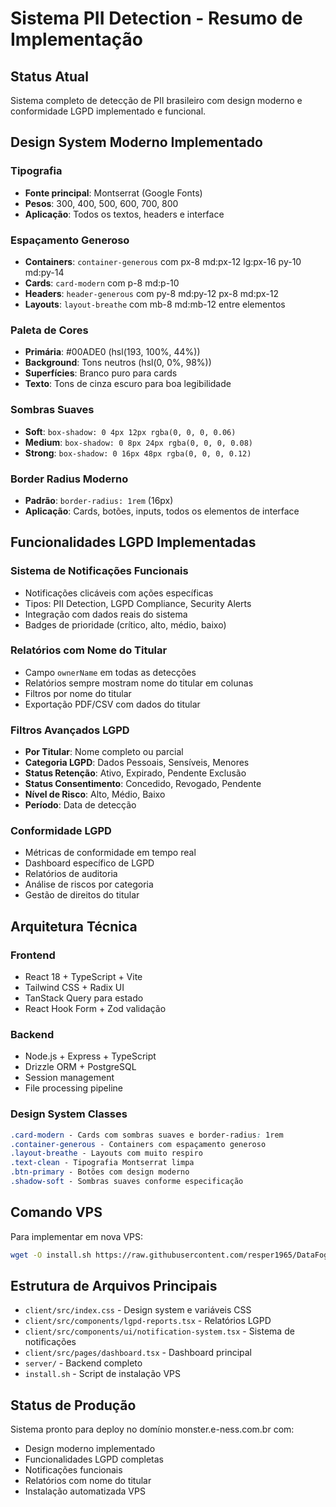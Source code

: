 # Sistema PII Detection - Resumo de Implementação

## Status Atual
Sistema completo de detecção de PII brasileiro com design moderno e conformidade LGPD implementado e funcional.

## Design System Moderno Implementado

### Tipografia
- **Fonte principal**: Montserrat (Google Fonts)
- **Pesos**: 300, 400, 500, 600, 700, 800
- **Aplicação**: Todos os textos, headers e interface

### Espaçamento Generoso
- **Containers**: `container-generous` com px-8 md:px-12 lg:px-16 py-10 md:py-14
- **Cards**: `card-modern` com p-8 md:p-10
- **Headers**: `header-generous` com py-8 md:py-12 px-8 md:px-12
- **Layouts**: `layout-breathe` com mb-8 md:mb-12 entre elementos

### Paleta de Cores
- **Primária**: #00ADE0 (hsl(193, 100%, 44%))
- **Background**: Tons neutros (hsl(0, 0%, 98%))
- **Superfícies**: Branco puro para cards
- **Texto**: Tons de cinza escuro para boa legibilidade

### Sombras Suaves
- **Soft**: `box-shadow: 0 4px 12px rgba(0, 0, 0, 0.06)`
- **Medium**: `box-shadow: 0 8px 24px rgba(0, 0, 0, 0.08)`
- **Strong**: `box-shadow: 0 16px 48px rgba(0, 0, 0, 0.12)`

### Border Radius Moderno
- **Padrão**: `border-radius: 1rem` (16px)
- **Aplicação**: Cards, botões, inputs, todos os elementos de interface

## Funcionalidades LGPD Implementadas

### Sistema de Notificações Funcionais
- Notificações clicáveis com ações específicas
- Tipos: PII Detection, LGPD Compliance, Security Alerts
- Integração com dados reais do sistema
- Badges de prioridade (crítico, alto, médio, baixo)

### Relatórios com Nome do Titular
- Campo `ownerName` em todas as detecções
- Relatórios sempre mostram nome do titular em colunas
- Filtros por nome do titular
- Exportação PDF/CSV com dados do titular

### Filtros Avançados LGPD
- **Por Titular**: Nome completo ou parcial
- **Categoria LGPD**: Dados Pessoais, Sensíveis, Menores
- **Status Retenção**: Ativo, Expirado, Pendente Exclusão
- **Status Consentimento**: Concedido, Revogado, Pendente
- **Nível de Risco**: Alto, Médio, Baixo
- **Período**: Data de detecção

### Conformidade LGPD
- Métricas de conformidade em tempo real
- Dashboard específico de LGPD
- Relatórios de auditoria
- Análise de riscos por categoria
- Gestão de direitos do titular

## Arquitetura Técnica

### Frontend
- React 18 + TypeScript + Vite
- Tailwind CSS + Radix UI
- TanStack Query para estado
- React Hook Form + Zod validação

### Backend
- Node.js + Express + TypeScript
- Drizzle ORM + PostgreSQL
- Session management
- File processing pipeline

### Design System Classes
```css
.card-modern - Cards com sombras suaves e border-radius: 1rem
.container-generous - Containers com espaçamento generoso
.layout-breathe - Layouts com muito respiro
.text-clean - Tipografia Montserrat limpa
.btn-primary - Botões com design moderno
.shadow-soft - Sombras suaves conforme especificação
```

## Comando VPS
Para implementar em nova VPS:
```bash
wget -O install.sh https://raw.githubusercontent.com/resper1965/DataFogScanner/main/install.sh && chmod +x install.sh && ./install.sh
```

## Estrutura de Arquivos Principais
- `client/src/index.css` - Design system e variáveis CSS
- `client/src/components/lgpd-reports.tsx` - Relatórios LGPD
- `client/src/components/ui/notification-system.tsx` - Sistema de notificações
- `client/src/pages/dashboard.tsx` - Dashboard principal
- `server/` - Backend completo
- `install.sh` - Script de instalação VPS

## Status de Produção
Sistema pronto para deploy no domínio monster.e-ness.com.br com:
- Design moderno implementado
- Funcionalidades LGPD completas
- Notificações funcionais
- Relatórios com nome do titular
- Instalação automatizada VPS